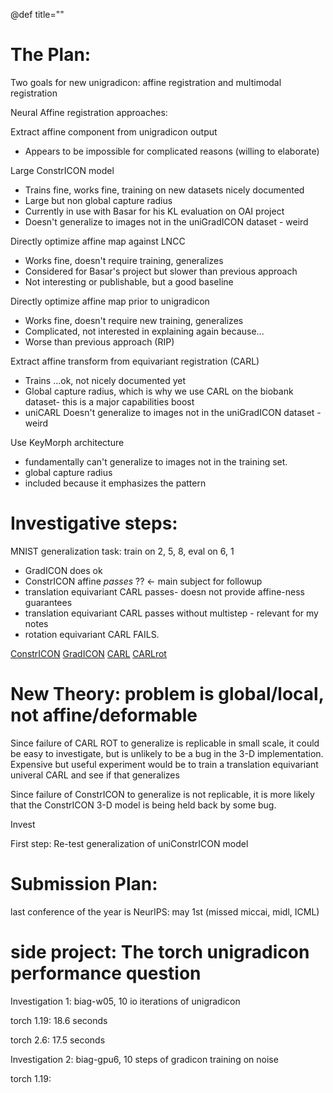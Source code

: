 @def title=""


The Plan:
=========

Two goals for new unigradicon: affine registration and multimodal registration


Neural Affine registration approaches:

Extract affine component from unigradicon output
- Appears to be impossible for complicated reasons (willing to elaborate)

Large ConstrICON model
- Trains fine, works fine, training on new datasets nicely documented
- Large but non global capture radius
- Currently in use with Basar for his KL evaluation on OAI project
- Doesn't generalize to images not in the uniGradICON dataset - weird

Directly optimize affine map against LNCC
- Works fine, doesn't require training, generalizes
- Considered for Basar's project but slower than previous approach
- Not interesting or publishable, but a good baseline

Directly optimize affine map prior to unigradicon
- Works fine, doesn't require new training, generalizes
- Complicated, not interested in explaining again because...
- Worse than previous approach (RIP)

Extract affine transform from equivariant registration (CARL)
- Trains ...ok, not nicely documented yet
- Global capture radius, which is why we use CARL on the biobank dataset- this is a major capabilities boost
- uniCARL Doesn't generalize to images not in the uniGradICON dataset - weird

Use KeyMorph architecture
- fundamentally can't generalize to images not in the training set.
- global capture radius
- included because it emphasizes the pattern



Investigative steps:
====================

MNIST generalization task: train on 2, 5, 8, eval on 6, 1

- GradICON does ok
- ConstrICON affine _passes_ ?? <- main subject for followup
- translation equivariant CARL passes- doesn not provide affine-ness guarantees
- translation equivariant CARL passes without multistep - relevant for my notes
- rotation equivariant CARL FAILS.

[ConstrICON](/assets/Reports/Feb172025/code/ConstrICON_generalization_Test.html)
[GradICON](/assets/Reports/Feb172025/code/GradICON_generalization_Test.html)
[CARL](/assets/Reports/Feb172025/code/CARL_generalization_Test.html)
[CARLrot](/assets/Reports/Feb172025/code/CARLrot_generalization_Test.html)


New Theory: problem is global/local, not affine/deformable
=======================================================

Since failure of CARL ROT to generalize is replicable in small scale, it could be easy to investigate, but
is unlikely to be a bug in the 3-D implementation. Expensive but useful experiment would be to train
a translation equivariant univeral CARL and see if that generalizes

Since failure of ConstrICON to generalize is not replicable, it is more likely that the ConstrICON 3-D model is 
being held back by some bug.

Invest

First step: Re-test generalization of uniConstrICON model


Submission Plan:
===============

last conference of the year is NeurIPS: may 1st
(missed miccai, midl, ICML)










side project: The torch unigradicon performance question
=========================================

Investigation 1: biag-w05, 10 io iterations of unigradicon

torch 1.19: 18.6 seconds


torch 2.6: 17.5 seconds

Investigation 2: biag-gpu6, 10 steps of gradicon training on noise

torch 1.19: 

